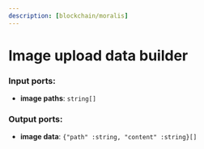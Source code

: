 ```yaml
---
description: [blockchain/moralis]
---
```


# Image upload data builder

### Input ports:

* __image paths__: ` string[] `

### Output ports:

* __image data__: ` {"path" :string, "content" :string}[] `

